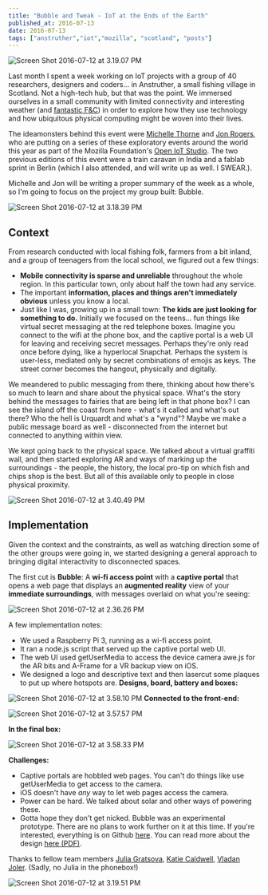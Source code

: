 ```yaml
---
title: "Bubble and Tweak - IoT at the Ends of the Earth"
published_at: 2016-07-13
date: 2016-07-13
tags: ["anstruther","iot","mozilla", "scotland", "posts"]
---
```


![Screen Shot 2016-07-12 at 3.19.07 PM](screen-shot-2016-07-12-at-3-19-07-pm.png)

Last month I spent a week working on IoT projects with a group of 40 researchers, designers and coders... in Anstruther, a small fishing village in Scotland. Not a high-tech hub, but that was the point. We immersed ourselves in a small community with limited connectivity and interesting weather (and [fantastic F&C](https://www.tripadvisor.com/Restaurant_Review-g551743-d1898308-Reviews-The_Wee_Chippy-Anstruther_Fife_Scotland.html)) in order to explore how they use technology and how ubiquitous physical computing might be woven into their lives.

The ideamonsters behind this event were [Michelle Thorne](https://twitter.com/thornet) and [Jon Rogers](https://twitter.com/ileddigital), who are putting on a series of these exploratory events around the world this year as part of the Mozilla Foundation's [Open IoT Studio](https://wiki.mozilla.org/Open_IoT). The two previous editions of this event were a train caravan in India and a fablab sprint in Berlin (which I also attended, and will write up as well. I SWEAR.).

Michelle and Jon will be writing a proper summary of the week as a whole, so I'm going to focus on the project my group built: Bubble.

![Screen Shot 2016-07-12 at 3.18.39 PM](screen-shot-2016-07-12-at-3-18-39-pm.png)

## **Context**

From research conducted with local fishing folk, farmers from a bit inland, and a group of teenagers from the local school, we figured out a few things:

*   **Mobile connectivity is sparse and unreliable** throughout the whole region. In this particular town, only about half the town had any service.
*   The important **information, places and things aren't immediately obvious** unless you know a local.
*   Just like I was, growing up in a small town: **The kids are just looking for something to do.**
Initially we focused on the teens... fun things like virtual secret messaging at the red telephone boxes. Imagine you connect to the wifi at the phone box, and the captive portal is a web UI for leaving and receiving secret messages. Perhaps they're only read once before dying, like a hyperlocal Snapchat. Perhaps the system is user-less, mediated only by secret combinations of emojis as keys. The street corner becomes the hangout, physically and digitally.

We meandered to public messaging from there, thinking about how there's so much to learn and share about the physical space. What's the story behind the messages to fairies that are being left in that phone box? I can see the island off the coast from here - what's it called and what's out there? Who the hell is Urquardt and what's a "wynd"? Maybe we make a public message board as well - disconnected from the internet but connected to anything within view.

We kept going back to the physical space. We talked about a virtual graffiti wall, and then started exploring AR and ways of marking up the surroundings - the people, the history, the local pro-tip on which fish and chips shop is the best. But all of this available only to people in close physical proximity.

![Screen Shot 2016-07-12 at 3.40.49 PM](screen-shot-2016-07-12-at-3-40-49-pm.png)


## **Implementation**

Given the context and the constraints, as well as watching direction some of the other groups were going in, we started designing a general approach to bringing digital interactivity to disconnected spaces.

The first cut is **Bubble**: A **wi-fi access point** with a **captive portal** that opens a web page that displays an **augmented reality** view of your **immediate surroundings**, with messages overlaid on what you're seeing:

![Screen Shot 2016-07-12 at 2.36.26 PM](screen-shot-2016-07-12-at-2-36-26-pm.png)

A few implementation notes:

*   We used a Raspberry Pi 3, running as a wi-fi access point.
*   It ran a node.js script that served up the captive portal web UI.
*   The web UI used getUserMedia to access the device camera awe.js for the AR bits and A-Frame for a VR backup view on iOS.
*   We designed a logo and descriptive text and then lasercut some plaques to put up where hotspots are.
**Designs, board, battery and boxes:**

![Screen Shot 2016-07-12 at 3.58.10 PM](screen-shot-2016-07-12-at-3-58-10-pm.png)
**Connected to the front-end:**

![Screen Shot 2016-07-12 at 3.57.57 PM](screen-shot-2016-07-12-at-3-57-57-pm.png)

**In the final box:**

![Screen Shot 2016-07-12 at 3.58.33 PM](screen-shot-2016-07-12-at-3-58-33-pm.png)

**Challenges:**

*   Captive portals are hobbled web pages. You can't do things like use getUserMedia to get access to the camera.
*   iOS doesn't have *any* way to let web pages access the camera.
*   Power can be hard. We talked about solar and other ways of powering these.
*   Gotta hope they don't get nicked.
Bubble was an experimental prototype. There are no plans to work further on it at this time. If you're interested, everything is on Github [here](https://github.com/autonome/bubble). You can read more about the design [here (PDF)](https://www.dropbox.com/s/yj11w3g3scwu93q/Bubble_DesignSprint_Scotland.pdf?dl=0).

Thanks to fellow team members [Julia Gratsova](https://twitter.com/juliagratsova), [Katie Caldwell](https://twitter.com/kc_coffeekid), [Vladan Joler](https://twitter.com/thecreatureslab). (Sadly, no Julia in the phonebox!)

![Screen Shot 2016-07-12 at 3.19.51 PM](screen-shot-2016-07-12-at-3-19-51-pm.png)
